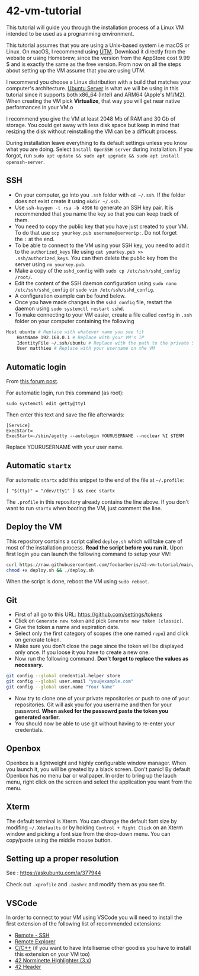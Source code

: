 # 42-vm-tutorial
This tutorial will guide you through the installation process of a Linux VM
intended to be used as a programming environment.

This tutorial assumes that you are using a Unix-based system i.e macOS or
Linux. On macOS, I recommend using [UTM](https://mac.getutm.app/). Download
it directly from the website or using Homebrew, since the version from the
AppStore cost 9.99 $ and is exactly the same as the free version. From now
on all the steps about setting up the VM assume that you are using UTM.

I recommend you choose a Linux distribution with a build that matches your
computer's architecture. [Ubuntu
Server](https://ubuntu.com/download/server) is what we will be using in
this tutorial since it supports both x86_64 (Intel) and ARM64 (Apple's
M1/M2). When creating the VM pick **Virtualize**, that way you will get
near native performances in your VM.o

I recommend you give the VM at least 2048 Mb of RAM and 30 Gb of storage.
You could get away with less disk space but keep in mind that resizing the
disk without reinstalling the VM can be a difficult process.

During installation leave everything to its default settings unless you
know what you are doing. Select `Install OpenSSH server` during
installation. If you forgot, run `sudo apt update && sudo apt upgrade &&
sudo apt install openssh-server`.

## SSH
+ On your computer, go into you `.ssh` folder with `cd ~/.ssh`. If the
  folder does not exist create it using `mkdir ~/.ssh`.
+ Use `ssh-keygen -t rsa -b 4096` to generate an SSH key pair. It is
  recommended that you name the key so that you can keep track of them.
+ You need to copy the public key that you have just created to your VM. To
  do that use `scp yourkey.pub username@serverip:`. Do not forget
the `:` at the end.
+ To be able to connect to the VM using your SSH key, you need to add it to
  the `authorized_keys` file using `cat yourkey.pub >>
.ssh/authorized_keys`. You can then delete the public key from the server
using `rm yourkey.pub`.
+ Make a copy of the `sshd_config` with `sudo cp /etc/ssh/sshd_config
  /root/`.
+ Edit the content of the SSH daemon configuration using `sudo nano
  /etc/ssh/sshd_config` or `sudo vim /etc/ssh/sshd_config`.
+ A configuration example can be found below.
+ Once you have made changes in the `sshd_config` file, restart the daemon
  using `sudo systemctl restart sshd`.
+ To make connecting to your VM easier, create a file called `config` in
  `.ssh` folder on your computer containing the following
```sh
Host ubuntu # Replace with whatever name you see fit
    HostName 192.168.0.1 # Replace with your VM's IP
    IdentityFile ~/.ssh/ubuntu # Replace with the path to the private SSH key you have just created (the one without .pub at the end)
    User matthieu # Replace with your username on the VM
```

## Automatic login

From [this forum post](https://forums.debian.net/viewtopic.php?t=123694).

For automatic login, run this command (as root):

```
sudo systemctl edit getty@tty1
```

Then enter this text and save the file afterwards:

```
[Service]
ExecStart=
ExecStart=-/sbin/agetty --autologin YOURUSERNAME --noclear %I $TERM
```

Replace YOURUSERNAME with your user name.

## Automatic `startx`
For automatic `startx` add this snippet to the end of the file at `~/.profile`:

```
[ "$(tty)" = "/dev/tty1" ] && exec startx
```

The `.profile` in this repository already contains the line above. If you
don't want to run `startx` when booting the VM, just comment the line.

## Deploy the VM
This repository contains a script called `deploy.sh` which will take care of
most of the installation process. **Read the script before you run it.** Upon
first login you can launch the following command to setup your VM:
```sh
curl https://raw.githubusercontent.com/foobarberis/42-vm-tutorial/main/deploy.sh >> deploy.sh && \
chmod +x deploy.sh && ./deploy.sh
```

When the script is done, reboot the VM using `sudo reboot`.
## Git
+ First of all go to this URL: https://github.com/settings/tokens
+ Click on `Generate new token` and pick `Generate new token (classic)`.
+ Give the token a name and expiration date.
+ Select only the first category of scopes (the one named `repo`) and click
  on generate token.
+ Make sure you don't close the page since the token will be displayed only
  once. If you loose it you have to create a new one.
+ Now run the following command. **Don't forget to replace the values as
  necessary.**
```sh
git config --global credential.helper store
git config --global user.email "you@example.com"
git config --global user.name "Your Name"
```
+ Now try to clone one of your private repositories or push to one of your
  repositories. Git will ask you for you username and then for your
password. **When asked for the passowrd paste the token you generated
earlier.**
+ You should now be able to use git without having to re-enter your
  credentials.

## Openbox
Openbox is a lightweight and highly configurable window manager. When you
launch it, you will be greated by a black screen. Don't panic! By default
Openbox has no menu bar or wallpaper. In order to bring up the lauch menu,
right click on the screen and select the application you want from the
menu.

## Xterm
The default terminal is Xterm. You can change the default font size by
modifing `~/.Xdefaults` or by holding `Control + Right Click` on an Xterm
window and picking a font size from the drop-down menu. You can copy/paste
using the middle mouse button.

## Setting up a proper resolution
See : https://askubuntu.com/a/377944

Check out `.xprofile` and `.bashrc` and modify them as you see fit.

## VSCode
In order to connect to your VM using VSCode you will need to install the first
extension of the following list of recommended extensions:
+ [Remote - SSH](https://marketplace.visualstudio.com/items?itemName=ms-vscode-remote.remote-ssh)
+ [Remote Explorer](https://marketplace.visualstudio.com/items?itemName=ms-vscode.remote-explorer)
+ [C/C++](https://marketplace.visualstudio.com/items?itemName=ms-vscode.cpptools)
  (if you want to have Intellisense other goodies you have to install this
  extension on your VM too)
+ [42 Norminette Highlighter (3.x)](https://marketplace.visualstudio.com/items?itemName=MariusvanWijk-JoppeKoers.codam-norminette-3)
+ [42 Header](https://marketplace.visualstudio.com/items?itemName=kube.42header)
